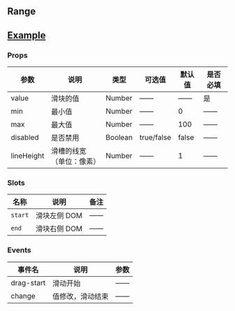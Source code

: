 ## Range 


## [Example](http://localhost/demo/range)

### Props

| 参数          | 说明            						| 类型    | 可选值    | 默认值         | 是否必填|
|---------------| -------------------------------------- | ------- | --------------- | ------------- |------|
| value | 滑块的值 | Number | —— | —— | 是 |
| min	| 最小值	| Number	| ——	|	0	|	——	|
| max	| 最大值	| Number	| ——	|	100	|	——	|
| disabled	| 是否禁用	| Boolean	| true/false	|	false	|	——	|
| lineHeight	| 滑槽的线宽（单位：像素）	| Number	| ——	|	1	|	——	|



### Slots

|	名称		|	说明	|	备注	|
|-------------|--------|----------|
|	` start `	|	滑块左侧 DOM	|	——	|
|	` end `	|	滑块右侧 DOM	|	——	|

### Events
| 事件名         | 说明                                                                 | 参数 |
|----------------|---------------------------------------------------------------------|------|
| drag-start | 滑动开始 | ——    |
| change | 值修改，滑动结束	|	——	|